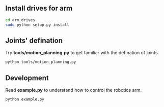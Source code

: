 ## Install drives for arm
```bash
cd arm_drives
sudo python setup.py install
```
## Joints' defination
Try **tools/motion_planning.py** to get familiar with the defination of joints.
```bash
python tools/motion_planning.py
```

## Development
Read **example.py** to understand how to control the robotics arm.
```bash
python example.py
```
